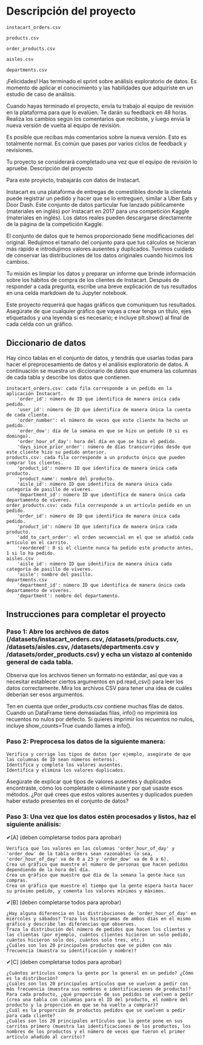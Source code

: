 # Descripción del proyecto

    instacart_orders.csv

    products.csv

    order_products.csv

    aisles.csv

    departments.csv

¡Felicidades! Has terminado el sprint sobre análisis exploratorio de datos. Es momento de aplicar el conocimiento y las habilidades que adquiriste en un estudio de caso de análisis.

Cuando hayas terminado el proyecto, envía tu trabajo al equipo de revisión en la plataforma para que lo evalúen. Te darán su feedback en 48 horas. Realiza los cambios según los comentarios que recibiste, y luego envía la nueva versión de vuelta al equipo de revisión.

Es posible que recibas más comentarios sobre la nueva versión. Esto es totalmente normal. Es común que pases por varios ciclos de feedback y revisiones.

Tu proyecto se considerará completado una vez que el equipo de revisión lo apruebe.
Descripción del proyecto

Para este proyecto, trabajarás con datos de Instacart.

Instacart es una plataforma de entregas de comestibles donde la clientela puede registrar un pedido y hacer que se lo entreguen, similar a Uber Eats y Door Dash. Este conjunto de datos particular fue lanzado públicamente (materiales en inglés) por Instacart en 2017 para una competición Kaggle (materiales en inglés). Los datos reales pueden descargarse directamente de la página de la competición Kaggle.

El conjunto de datos que te hemos proporcionado tiene modificaciones del original. Redujimos el tamaño del conjunto para que tus cálculos se hicieran más rápido e introdujimos valores ausentes y duplicados. Tuvimos cuidado de conservar las distribuciones de los datos originales cuando hicimos los cambios.

Tu misión es limpiar los datos y preparar un informe que brinde información sobre los hábitos de compra de los clientes de Instacart. Después de responder a cada pregunta, escribe una breve explicación de tus resultados en una celda markdown de tu Jupyter notebook.

Este proyecto requerirá que hagas gráficos que comuniquen tus resultados. Asegúrate de que cualquier gráfico que vayas a crear tenga un título, ejes etiquetados y una leyenda si es necesario; e incluye plt.show() al final de cada celda con un gráfico.


## Diccionario de datos

Hay cinco tablas en el conjunto de datos, y tendrás que usarlas todas para hacer el preprocesamiento de datos y el análisis exploratorio de datos. A continuación se muestra un diccionario de datos que enumera las columnas de cada tabla y describe los datos que contienen.

    instacart_orders.csv: cada fila corresponde a un pedido en la aplicación Instacart.
        'order_id': número de ID que identifica de manera única cada pedido.
        'user_id': número de ID que identifica de manera única la cuenta de cada cliente.
        'order_number': el número de veces que este cliente ha hecho un pedido.
        'order_dow': día de la semana en que se hizo un pedido (0 si es domingo).
        'order_hour_of_day': hora del día en que se hizo el pedido.
        'days_since_prior_order': número de días transcurridos desde que este cliente hizo su pedido anterior.
    products.csv: cada fila corresponde a un producto único que pueden comprar los clientes.
        'product_id': número ID que identifica de manera única cada producto.
        'product_name': nombre del producto.
        'aisle_id': número ID que identifica de manera única cada categoría de pasillo de víveres.
        'department_id': número ID que identifica de manera única cada departamento de víveres.
    order_products.csv: cada fila corresponde a un artículo pedido en un pedido.
        'order_id': número de ID que identifica de manera única cada pedido.
        'product_id': número ID que identifica de manera única cada producto.
        'add_to_cart_order': el orden secuencial en el que se añadió cada artículo en el carrito.
        'reordered': 0 si el cliente nunca ha pedido este producto antes, 1 si lo ha pedido.
    aisles.csv
        'aisle_id': número ID que identifica de manera única cada categoría de pasillo de víveres.
        'aisle': nombre del pasillo.
    departments.csv
        'department_id': número ID que identifica de manera única cada departamento de víveres.
        'department': nombre del departamento.

## Instrucciones para completar el proyecto

### Paso 1: Abre los archivos de datos (/datasets/instacart_orders.csv, /datasets/products.csv, /datasets/aisles.csv, /datasets/departments.csv y /datasets/order_products.csv) y echa un vistazo al contenido general de cada tabla.

Observa que los archivos tienen un formato no estándar, así que vas a necesitar establecer ciertos argumentos en pd.read_csv() para leer los datos correctamente. Mira los archivos CSV para tener una idea de cuáles deberían ser esos argumentos.

Ten en cuenta que order_products.csv contiene muchas filas de datos. Cuando un DataFrame tiene demasiadas filas, info() no imprimirá los recuentos no nulos por defecto. Si quieres imprimir los recuentos no nulos, incluye show_counts=True cuando llames a info().

### Paso 2: Preprocesa los datos de la siguiente manera:

    Verifica y corrige los tipos de datos (por ejemplo, asegúrate de que las columnas de ID sean números enteros).
    Identifica y completa los valores ausentes.
    Identifica y elimina los valores duplicados.

Asegúrate de explicar qué tipos de valores ausentes y duplicados encontraste, cómo los completaste o eliminaste y por qué usaste esos métodos. ¿Por qué crees que estos valores ausentes y duplicados pueden haber estado presentes en el conjunto de datos?

### Paso 3: Una vez que los datos estén procesados y listos, haz el siguiente análisis:

✔[A] (deben completarse todos para aprobar)

    Verifica que los valores en las columnas 'order_hour_of_day' y 'order_dow' de la tabla orders sean razonables (o sea, 'order_hour_of_day' va de 0 a 23 y 'order_dow' va de 0 a 6).
    Crea un gráfico que muestre el número de personas que hacen pedidos dependiendo de la hora del día.
    Crea un gráfico que muestre qué día de la semana la gente hace sus compras.
    Crea un gráfico que muestre el tiempo que la gente espera hasta hacer su próximo pedido, y comenta los valores mínimos y máximos.

✔[B] (deben completarse todos para aprobar)

    ¿Hay alguna diferencia en las distribuciones de 'order_hour_of_day' en miércoles y sábados? Traza los histogramas de ambos días en el mismo gráfico y describe las diferencias que observes.
    Traza la distribución del número de pedidos que hacen los clientes y las clientas (por ejemplo, cuántos clientes hicieron un solo pedido, cuántos hicieron solo dos, cuántos solo tres, etc.)
    ¿Cuáles son los 20 principales productos que se piden con más frecuencia (muestra su identificación y nombre)?

✔[C] (deben completarse todos para aprobar)

    ¿Cuántos artículos compra la gente por lo general en un pedido? ¿Cómo es la distribución?
    ¿Cuáles son los 20 principales artículos que se vuelven a pedir con más frecuencia (muestra sus nombres e identificaciones de producto)?
    Para cada producto, ¿qué proporción de sus pedidos se vuelven a pedir (crea una tabla con columnas para el ID del producto, el nombre del producto y la proporción en que se ha vuelto a comprar)?
    ¿Cuál es la proporción de productos pedidos que se vuelven a pedir para cada cliente?
    ¿Cuáles son los 20 principales artículos que la gente pone en sus carritos primero (muestra las identificaciones de los productos, los nombres de los productos y el número de veces que fueron el primer artículo añadido al carrito)?
